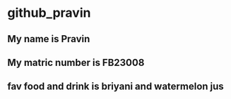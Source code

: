 # github_pravin

## My name is Pravin

## My matric number is FB23008

## fav food and drink is briyani and watermelon jus 